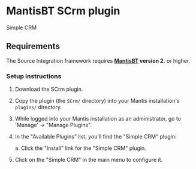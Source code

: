 # MantisBT SCrm plugin

Simple CRM


## Requirements

The Source Integration framework requires **[MantisBT](https://mantisbt.org/)
version 2.** or higher.


### Setup instructions

1. Download the SCrm plugin.

2. Copy the plugin (the `SCrm/` directory) into your Mantis
   installation's `plugins/` directory.

3. While logged into your Mantis installation as an administrator, go to
   'Manage' -> "Manage Plugins".

4. In the "Available Plugins" list, you'll find the "Simple CRM" plugin:

    a. Click the "Install" link for the "Simple CRM" plugin.

5. Click on the "Simple CRM" in the main menu to configure it.
